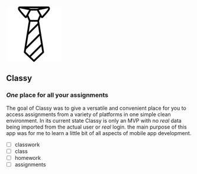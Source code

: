 ![Classy Logo](./docs/assets/tie.png)

## **Classy**

### _One_ place for all your assignments

The goal of Classy was to give a versatile and convenient place for you to access assignments from a variety of platforms in one simple clean environment. In its current state Classy is only an MVP with no _real_ data being imported from the actual user or _real_ login. the main purpose of this app was for me to learn a little bit of all aspects of mobile app development.

- [ ] classwork
- [ ] class
- [ ] homework
- [ ] assignments
